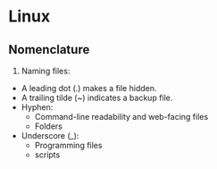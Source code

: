 # Linux

## Nomenclature

1. Naming files:

- A leading dot (.) makes a file hidden.
- A trailing tilde (~) indicates a backup file.
- Hyphen:
  - Command-line readability and web-facing files
  - Folders
- Underscore (_):
  - Programming files
  - scripts
